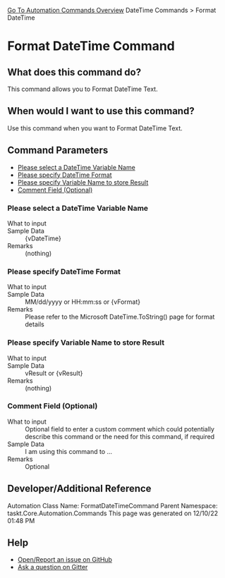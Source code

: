 <!--TITLE: Format DateTime Command -->
<!-- SUBTITLE: a command in the DateTime Commands group. -->
[Go To Automation Commands Overview](/automation-commands.md)
DateTime Commands &gt; Format DateTime


# Format DateTime Command


## What does this command do?
This command allows you to Format DateTime Text.


## When would I want to use this command?
Use this command when you want to Format DateTime Text.


## Command Parameters
- [Please select a DateTime Variable Name](#param_0)
- [Please specify DateTime Format](#param_1)
- [Please specify Variable Name to store Result](#param_2)
- [Comment Field (Optional)](#param_3)


<a id="param_0"></a>
### Please select a DateTime Variable Name


<dl>
<dt>What to input</dt><dd></dd>
<dt>Sample Data</dt><dd>{vDateTime}</dd>
<dt>Remarks</dt><dd>(nothing)</dd>
</dl>




<a id="param_1"></a>
### Please specify DateTime Format


<dl>
<dt>What to input</dt><dd></dd>
<dt>Sample Data</dt><dd>MM/dd/yyyy or HH:mm:ss or {vFormat}</dd>
<dt>Remarks</dt><dd>Please refer to the Microsoft DateTime.ToString() page for format details</dd>
</dl>




<a id="param_2"></a>
### Please specify Variable Name to store Result


<dl>
<dt>What to input</dt><dd></dd>
<dt>Sample Data</dt><dd>vResult or {vResult}</dd>
<dt>Remarks</dt><dd>(nothing)</dd>
</dl>




<a id="param_3"></a>
### Comment Field (Optional)


<dl>
<dt>What to input</dt><dd>Optional field to enter a custom comment which could potentially describe this command or the need for this command, if required</dd>
<dt>Sample Data</dt><dd>I am using this command to ...</dd>
<dt>Remarks</dt><dd>Optional</dd>
</dl>




## Developer/Additional Reference
Automation Class Name: FormatDateTimeCommand
Parent Namespace: taskt.Core.Automation.Commands
This page was generated on 12/10/22 01:48 PM


## Help
- [Open/Report an issue on GitHub](https://github.com/rcktrncn/taskt/issues/new)
- [Ask a question on Gitter](https://gitter.im/taskt-rpa/Lobby)

